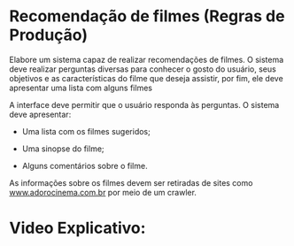 # Recomendação de filmes (Regras de Produção)

Elabore um sistema capaz de realizar recomendações de filmes. O sistema deve realizar perguntas
diversas para conhecer o gosto do usuário, seus objetivos e as características do filme que deseja assistir,
por fim, ele deve apresentar uma lista com alguns filmes

A interface deve permitir que o usuário responda às perguntas.
O sistema deve apresentar:

* Uma lista com os filmes sugeridos;

* Uma sinopse do filme;

* Alguns comentários sobre o filme.

As informações sobre os filmes devem ser retiradas de sites como www.adorocinema.com.br
por meio de um crawler.


# Video Explicativo:
